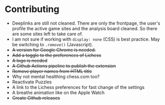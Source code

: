 # Contributing

* Deeplinks are still not cleaned. There are only the frontpage, the user's profile the active game sites and the analysis board cleaned. So there are some sites left to take care of.
* I am not sure if working with `display: none` (CSS) is best practice. May be switching to `.remove()` (Javascript).
* ~~A version for Google Chrome is needed.~~
* ~~Add a toggle to the preferences of Lichess~~
* ~~A logo is needed~~
* ~~A Github Actions pipeline to publish the extension~~
* ~~Remove player names from HTML title~~
* Why not mental healthing chess.com too?
* Reactivate Puzzles
* A link to the Lichess preferences for fast change of the settings
* A breathe animation like on the Apple Watch
* ~~Create Github releases~~
